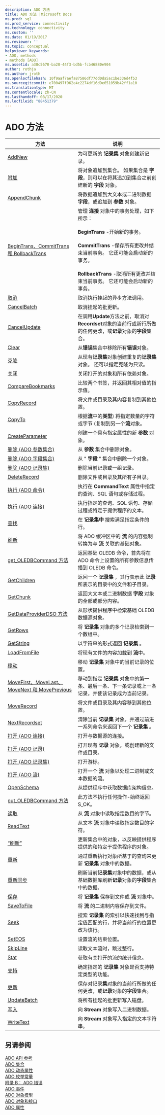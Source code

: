 ```yaml
---
description: ADO 方法
title: ADO 方法 |Microsoft Docs
ms.prod: sql
ms.prod_service: connectivity
ms.technology: connectivity
ms.custom: ''
ms.date: 01/19/2017
ms.reviewer: ''
ms.topic: conceptual
helpviewer_keywords:
- ADO, methods
- methods [ADO]
ms.assetid: a38c5670-ba28-44f3-bd5b-fcb46880e904
author: rothja
ms.author: jroth
ms.openlocfilehash: 10f9aaf7aefa87586df77dd0da5ac1be336d4f53
ms.sourcegitcommit: e700497f962e4c2274df16d9e651059b42ff1a10
ms.translationtype: MT
ms.contentlocale: zh-CN
ms.lasthandoff: 08/17/2020
ms.locfileid: "88451379"
---
```

# <a name="ado-methods"></a>ADO 方法

|方法|说明|  
|-|-|  
|[AddNew](../../../ado/reference/ado-api/addnew-method-ado.md)|为可更新的 **记录集** 对象创建新记录。|  
|[附加](../../../ado/reference/ado-api/append-method-ado.md)|将对象追加到集合。 如果集合是 **字段**，则可以在将其追加到集合之前创建新的 **字段** 对象。|  
|[AppendChunk](../../../ado/reference/ado-api/appendchunk-method-ado.md)|将数据追加到大文本或二进制数据 **字段**，或追加到 **参数** 对象。|  
|[BeginTrans、CommitTrans 和 RollbackTrans](../../../ado/reference/ado-api/begintrans-committrans-and-rollbacktrans-methods-ado.md)|管理 **连接** 对象中的事务处理，如下所示：<br /><br /> **BeginTrans** -开始新的事务。<br /><br /> **CommitTrans** -保存所有更改并结束当前事务。 它还可能会启动新的事务。<br /><br /> **RollbackTrans** -取消所有更改并结束当前事务。 它还可能会启动新的事务。|  
|[取消](../../../ado/reference/ado-api/cancel-method-ado.md)|取消执行挂起的异步方法调用。|  
|[CancelBatch](../../../ado/reference/ado-api/cancelbatch-method-ado.md)|取消挂起的批更新。|  
|[CancelUpdate](../../../ado/reference/ado-api/cancelupdate-method-ado.md)|在调用**Update**方法之前，取消对**Recordset**对象的当前行或新行所做的任何更改，或**记录**对象的**字段**集合。|  
|[Clear](../../../ado/reference/ado-api/clear-method-ado.md)|从**错误**集合中移除所有**错误**对象。|  
|[克隆](../../../ado/reference/ado-api/clone-method-ado.md)|从现有**记录集**对象创建重复的**记录集**对象。 还可以指定克隆为只读。|  
|[关闭](../../../ado/reference/ado-api/close-method-ado.md)|关闭打开的对象和所有依赖对象。|  
|[CompareBookmarks](../../../ado/reference/ado-api/comparebookmarks-method-ado.md)|比较两个书签，并返回其相对值的指示值。|  
|[CopyRecord](../../../ado/reference/ado-api/copyrecord-method-ado.md)|将文件或目录及其内容复制到其他位置。|  
|[CopyTo](../../../ado/reference/ado-api/copyto-method-ado.md)|根据**流**中的**类型**) 将指定数量的字符或字节 (复制到另一个**流**对象。|  
|[CreateParameter](../../../ado/reference/ado-api/createparameter-method-ado.md)|创建一个具有指定属性的新 **参数** 对象。|  
|[删除 (ADO 参数集合) ](../../../ado/reference/ado-api/delete-method-ado-parameters-collection.md)|从 **参数** 集合中删除对象。|  
|[删除 (ADO 字段集合) ](../../../ado/reference/ado-api/delete-method-ado-fields-collection.md)|从 " **字段** " 集合中删除一个对象。|  
|[删除 (ADO 记录集) ](../../../ado/reference/ado-api/delete-method-ado-recordset.md)|删除当前记录或一组记录。|  
|[DeleteRecord](../../../ado/reference/ado-api/deleterecord-method-ado.md)|删除文件或目录及其所有子目录。|  
|[执行 (ADO 命令) ](../../../ado/reference/ado-api/execute-method-ado-command.md)|执行在 **CommandText** 属性中指定的查询、SQL 语句或存储过程。|  
|[执行 (ADO 连接) ](../../../ado/reference/ado-api/execute-method-ado-connection.md)|执行指定的查询、SQL 语句、存储过程或特定于提供程序的文本。|  
|[查找](../../../ado/reference/ado-api/find-method-ado.md)|在 **记录集中** 搜索满足指定条件的行。|  
|[刷新](../../../ado/reference/ado-api/flush-method-ado.md)|将 ADO 缓冲区中的 **流** 的内容强制转换为与 **流** 关联的基础对象。|  
|[get_OLEDBCommand 方法](../../../ado/reference/ado-api/get-oledbcommand-method.md)|返回基础 OLEDB 命令，首先将在 ADO 命令上设置的所有参数信息传播到 OLEDB 命令。|  
|[GetChildren](../../../ado/reference/ado-api/getchildren-method-ado.md)|返回一个 **记录集** ，其行表示此 **记录**所表示的目录中的文件和子目录。|  
|[GetChunk](../../../ado/reference/ado-api/getchunk-method-ado.md)|返回大文本或二进制数据 **字段** 对象的全部或部分内容。|  
|[GetDataProviderDSO 方法](../../../ado/reference/ado-api/getdataproviderdso-method.md)|从形状提供程序中检索基础 OLEDB 数据源对象。|  
|[GetRows](../../../ado/reference/ado-api/getrows-method-ado.md)|将 **记录集** 对象的多个记录检索到一个数组中。|  
|[GetString](../../../ado/reference/ado-api/getstring-method-ado.md)|以字符串的形式返回 **记录集** 。|  
|[LoadFromFile](../../../ado/reference/ado-api/loadfromfile-method-ado.md)|将现有文件的内容加载到 **流**中。|  
|[移动](../../../ado/reference/ado-api/move-method-ado.md)|移动 **记录集** 对象中的当前记录的位置。|  
|[MoveFirst、MoveLast、MoveNext 和 MovePrevious](../../../ado/reference/ado-api/movefirst-movelast-movenext-and-moveprevious-methods-ado.md)|移动到指定 **记录集** 对象中的第一条、最后一条、下一条记录或上一条记录，并使该记录成为当前记录。|  
|[MoveRecord](../../../ado/reference/ado-api/moverecord-method-ado.md)|将文件或目录及其内容移到其他位置。|  
|[NextRecordset](../../../ado/reference/ado-api/nextrecordset-method-ado.md)|清除当前 **记录集** 对象，并通过前进一系列命令来返回下一个 **记录集** 。|  
|[打开 (ADO 连接) ](../../../ado/reference/ado-api/open-method-ado-connection.md)|打开与数据源的连接。|  
|[打开 (ADO 记录) ](../../../ado/reference/ado-api/open-method-ado-record.md)|打开现有 **记录** 对象，或创建新的文件或目录。|  
|[打开 (ADO 记录集) ](../../../ado/reference/ado-api/open-method-ado-recordset.md)|打开游标。|  
|[打开 (ADO 流) ](../../../ado/reference/ado-api/open-method-ado-stream.md)|打开一个 **流** 对象以处理二进制或文本数据的流。|  
|[OpenSchema](../../../ado/reference/ado-api/openschema-method.md)|从提供程序中获取数据库架构信息。|  
|[put_OLEDBCommand 方法](../../../ado/reference/ado-api/put-oledbcommand-method.md)|此方法不执行任何操作-始终返回 S_OK。|  
|[读取](../../../ado/reference/ado-api/read-method.md)|从 **流** 对象中读取指定数目的字节。|  
|[ReadText](../../../ado/reference/ado-api/readtext-method.md)|从文本 **流** 对象中读取指定数目的字符。|  
|[“刷新”](../../../ado/reference/ado-api/refresh-method-ado.md)|更新集合中的对象，以反映提供程序提供的和特定于提供程序的对象。|  
|[重新](../../../ado/reference/ado-api/requery-method.md)|通过重新执行对象所基于的查询来更新 **记录集** 对象中的数据。|  
|[重新同步](../../../ado/reference/ado-api/resync-method.md)|刷新当前**记录集**对象中的数据，或从基础数据库刷新**记录**对象的**字段**集合中的数据。|  
|[保存](../../../ado/reference/ado-api/save-method.md)|将 **记录集** 保存到文件或 **流** 对象中。|  
|[SaveToFile](../../../ado/reference/ado-api/savetofile-method.md)|将 **流** 的二进制内容保存到文件。|  
|[Seek](../../../ado/reference/ado-api/seek-method.md)|搜索 **记录集** 的索引以快速找到与指定值匹配的行，并将当前行的位置更改为该行。|  
|[SetEOS](../../../ado/reference/ado-api/seteos-method.md)|设置流的结束位置。|  
|[SkipLine](../../../ado/reference/ado-api/skipline-method.md)|读取文本流时，跳过整行。|  
|[Stat](../../../ado/reference/ado-api/stat-method.md)|获取有关打开的流的统计信息。|  
|[支持](../../../ado/reference/ado-api/supports-method.md)|确定指定的 **记录集** 对象是否支持特定类型的功能。|  
|[更新](../../../ado/reference/ado-api/update-method.md)|保存对记录**集**对象的当前行所做的任何更改，或**记录**对象的**字段**集合。|  
|[UpdateBatch](../../../ado/reference/ado-api/updatebatch-method.md)|将所有挂起的批更新写入磁盘。|  
|[写入](../../../ado/reference/ado-api/write-method.md)|向 **Stream** 对象写入二进制数据。|  
|[WriteText](../../../ado/reference/ado-api/writetext-method.md)|向 **Stream** 对象写入指定的文本字符串。|  
  
## <a name="see-also"></a>另请参阅  
 [ADO API 参考](../../../ado/reference/ado-api/ado-api-reference.md)   
 [ADO 集合](../../../ado/reference/ado-api/ado-collections.md)   
 [ADO 动态属性](../../../ado/reference/ado-api/ado-dynamic-properties.md)   
 [ADO 枚举常量](../../../ado/reference/ado-api/ado-enumerated-constants.md)   
 [附录 B： ADO 错误](../../../ado/guide/appendixes/appendix-b-ado-errors.md)   
 [ADO 事件](../../../ado/reference/ado-api/ado-events.md)   
 [ADO 对象模型](../../../ado/reference/ado-api/ado-object-model.md)   
 [ADO 对象和接口](../../../ado/reference/ado-api/ado-objects-and-interfaces.md)   
 [ADO 属性](../../../ado/reference/ado-api/ado-properties.md)
